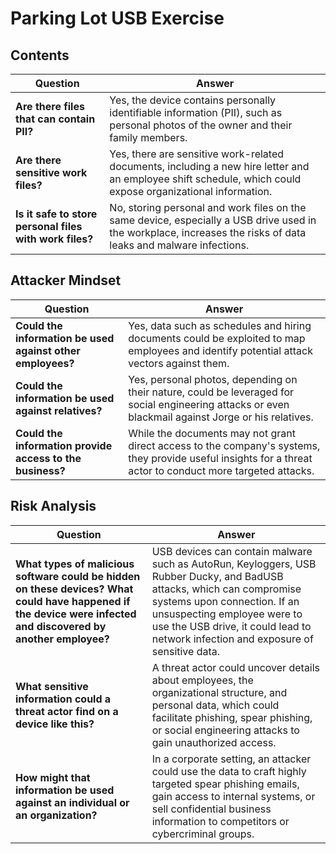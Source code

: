 # Parking Lot USB Exercise

## Contents
| Question | Answer |
|----------|--------|
| **Are there files that can contain PII?** | Yes, the device contains personally identifiable information (PII), such as personal photos of the owner and their family members. |
| **Are there sensitive work files?** | Yes, there are sensitive work-related documents, including a new hire letter and an employee shift schedule, which could expose organizational information. |
| **Is it safe to store personal files with work files?** | No, storing personal and work files on the same device, especially a USB drive used in the workplace, increases the risks of data leaks and malware infections. |

## Attacker Mindset
| Question | Answer |
|----------|--------|
| **Could the information be used against other employees?** | Yes, data such as schedules and hiring documents could be exploited to map employees and identify potential attack vectors against them. |
| **Could the information be used against relatives?** | Yes, personal photos, depending on their nature, could be leveraged for social engineering attacks or even blackmail against Jorge or his relatives. |
| **Could the information provide access to the business?** | While the documents may not grant direct access to the company's systems, they provide useful insights for a threat actor to conduct more targeted attacks. |

## Risk Analysis
| Question | Answer |
|----------|--------|
| **What types of malicious software could be hidden on these devices? What could have happened if the device were infected and discovered by another employee?** | USB devices can contain malware such as AutoRun, Keyloggers, USB Rubber Ducky, and BadUSB attacks, which can compromise systems upon connection. If an unsuspecting employee were to use the USB drive, it could lead to network infection and exposure of sensitive data. |
| **What sensitive information could a threat actor find on a device like this?** | A threat actor could uncover details about employees, the organizational structure, and personal data, which could facilitate phishing, spear phishing, or social engineering attacks to gain unauthorized access. |
| **How might that information be used against an individual or an organization?** | In a corporate setting, an attacker could use the data to craft highly targeted spear phishing emails, gain access to internal systems, or sell confidential business information to competitors or cybercriminal groups. |
